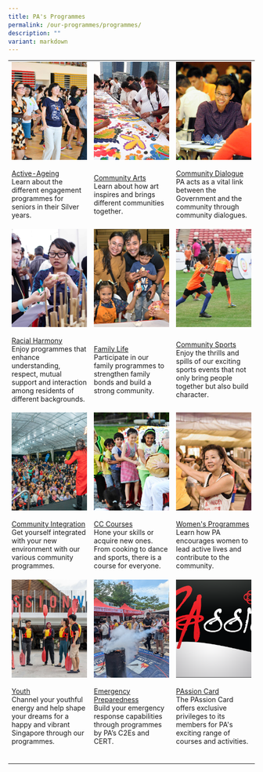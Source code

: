 ```yaml
---
title: PA's Programmes
permalink: /our-programmes/programmes/
description: ""
variant: markdown
---
```

<table style="width: 100%; table-layout: fixed;">
<colgroup>
<col style="width: 33.33%">
<col style="width: 33.33%">
<col style="width: 33.33%">
</colgroup>
<tbody>
<tr>
<td rowspan="1" colspan="1">
<div style="height: 200px; overflow: hidden;" class="isomer-image-wrapper">
<img style="width: 100%; height: 100%; object-fit: cover;" alt="active ageing activities for seniors" src="/images/Programmes/main-activeageing_edited.jpg">
</div>
</td>
<td rowspan="1" colspan="1">
<div style="height: 200px; overflow: hidden;" class="isomer-image-wrapper">
<img style="width: 100%; height: 100%; object-fit: cover;" alt="art initiatives for the community" src="/images/Programmes/main-communityarts_edited.jpg">
</div>
</td>
<td rowspan="1" colspan="1">
<div style="height: 200px; overflow: hidden;" class="isomer-image-wrapper">
<img style="width: 100%; height: 100%; object-fit: cover;" alt="community dialogues between the government and residents" src="/images/Programmes/main-communitydialogue_edited.jpg">
</div>
</td>
</tr>
<tr>
<td rowspan="1" colspan="1">
<p><a href="/our-programmes/active-ageing" rel="noopener noreferrer nofollow" target="_blank">Active-Ageing</a> 
<br>Learn about the different engagement programmes for seniors in their Silver
years.
<br>
</p>
</td>
<td rowspan="1" colspan="1">
<p><a href="/our-programmes/community-arts" rel="noopener noreferrer nofollow" target="_blank">Community Arts</a> 
<br>Learn about how art inspires and brings different communities together.
<br>
</p>
</td>
<td rowspan="1" colspan="1">
<p><a href="/our-programmes/community-dialogue" rel="noopener noreferrer nofollow" target="_blank">Community Dialogue</a> 
<br>PA acts as a vital link between the Government and the community through
community dialogues.
<br>
</p>
</td>
</tr>
<tr>
<td rowspan="1" colspan="1">
<div style="height: 200px; overflow: hidden;" class="isomer-image-wrapper">
<img style="width: 100%; height: 100%; object-fit: cover;" src="/images/Programmes/main-racialharmony.jpg">
</div>
</td>
<td rowspan="1" colspan="1">
<div style="height: 200px; overflow: hidden;" class="isomer-image-wrapper">
<img style="width: 100%; height: 100%; object-fit: cover;" src="/images/Programmes/main_familylife.jpg">
</div>
</td>
<td rowspan="1" colspan="1">
<div style="height: 200px; overflow: hidden;" class="isomer-image-wrapper">
<img style="width: 100%; height: 100%; object-fit: cover;" src="/images/Programmes/main_communitysports.jpg">
</div>
</td>
</tr>
<tr>
<td rowspan="1" colspan="1">
<p><a href="/our-programmes/racial-harmony" rel="noopener noreferrer nofollow" target="_blank">Racial Harmony</a> 
<br>Enjoy programmes that enhance understanding, respect, mutual support and
interaction among residents of different backgrounds.</p>
</td>
<td rowspan="1" colspan="1">
<p><a href="/our-programmes/family-life/" rel="noopener noreferrer nofollow" target="_blank">Family Life</a> 
<br>Participate in our family programmes to strengthen family bonds and build
a strong community.
<br>
</p>
</td>
<td rowspan="1" colspan="1">
<p><a href="/our-programmes/community-sports/" rel="noopener noreferrer nofollow" target="_blank">Community Sports</a> 
<br>Enjoy the thrills and spills of our exciting sports events that not only
bring people together but also build character.</p>
</td>
</tr>
<tr>
<td rowspan="1" colspan="1">
<div style="height: 200px; overflow: hidden;" class="isomer-image-wrapper">
<img style="width: 100%; height: 100%; object-fit: cover;" src="/images/Programmes/Community Integration/Sengkang_West_One_Community_Fiesta_2024_v2.png">
</div>
</td>
<td rowspan="1" colspan="1">
<div style="height: 200px; overflow: hidden;" class="isomer-image-wrapper">
<img style="width: 100%; height: 100%; object-fit: cover;" src="/images/Programmes/main-cccourses_edited.jpg">
</div>
</td>
<td rowspan="1" colspan="1">
<div style="height: 200px; overflow: hidden;" class="isomer-image-wrapper">
<img style="width: 100%; height: 100%; object-fit: cover;" src="/images/Programmes/main-womensprogrammes_edited.jpg">
</div>
</td>
</tr>
<tr>
<td rowspan="1" colspan="1">
<p><a href="/our-programmes/community-integration/" rel="noopener noreferrer nofollow" target="_blank">Community Integration</a> 
<br>Get yourself integrated with your new environment with our various community
programmes.</p>
</td>
<td rowspan="1" colspan="1">
<p><a href="/our-programmes/cc-courses/courses/" rel="noopener noreferrer nofollow" target="_blank">CC Courses</a> 
<br>Hone your skills or acquire new ones. From cooking to dance and sports,
there is a course for everyone.</p>
</td>
<td rowspan="1" colspan="1">
<p><a href="/our-programmes/womens-programmes" rel="noopener noreferrer nofollow" target="_blank">Women's Programmes</a> 
<br>Learn how PA encourages women to lead active lives and contribute to the
community.</p>
</td>
</tr>
<tr>
<td rowspan="1" colspan="1">
<div style="height: 200px; overflow: hidden;" class="isomer-image-wrapper">
<img style="width: 100%; height: 100%; object-fit: cover;" src="/images/Programmes/main_passionwave.jpg">
</div>
</td>
<td rowspan="1" colspan="1">
<div style="height: 200px; overflow: hidden;" class="isomer-image-wrapper">
<img style="width: 100%; height: 100%; object-fit: cover;" src="/images/Programmes/main_emergencypreparedness.jpg">
</div>
</td>
<td rowspan="1" colspan="1">
<div style="height: 200px;" class="isomer-image-wrapper">
<img style="width: 100%; height: 100%; object-fit: cover;" src="/images/Programmes/main_passioncard.png">
</div>
</td>
</tr>
<tr>
<td rowspan="1" colspan="1">
<p><a href="https://cms.isomer.gov.sg/our-programmes/youth" rel="noopener noreferrer nofollow" target="_blank"><u>Youth</u></a> 
<br>Channel your youthful energy and help shape your dreams for a happy and
vibrant Singapore through our programmes.</p>
</td>
<td rowspan="1" colspan="1">
<p><a href="/our-programmes/emergency-preparedness/" rel="noopener noreferrer nofollow" target="_blank">Emergency Preparedness</a> 
<br>Build your emergency response capabilities through programmes by PA’s C2Es and CERT.</p>
</td>
<td rowspan="1" colspan="1">
<p><a href="/our-programmes/passion-card" rel="noopener noreferrer nofollow" target="_blank">PAssion Card</a> 
<br>The PAssion Card offers exclusive privileges to its members for PA's exciting
range of courses and activities.
<br>
</p>
</td>
</tr>
<tr>


<td rowspan="1" colspan="1">
<p></p>
</td>
<td rowspan="1" colspan="1">
<p></p>
</td>
</tr>
</tbody>
</table>
<p></p>
